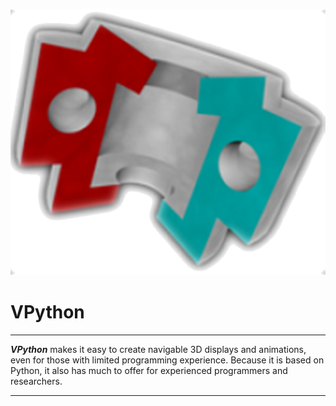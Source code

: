 ![VPython](VPython.png)

# VPython

---

***VPython*** makes it easy to create navigable 3D displays and animations, even for those with limited programming experience. Because it is based on Python, it also has much to offer for experienced programmers and researchers.

---
